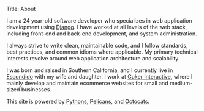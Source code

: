 Title: About

I am a 24 year-old software developer who specializes in web application development using [Django](https://www.djangoproject.com/). I have worked at all levels of the web stack, including front-end and back-end development, and system administration.

I always strive to write clean, maintainable code, and I follow standards, best practices, and common idioms where applicable. My primary technical interests revolve around web application architecture and scalability.

I was born and raised in Southern California, and I currently live in [Escondido](http://en.wikipedia.org/wiki/Escondido,_California) with my wife and daughter. I work at [Cuker Interactive](http://www.cukerinteractive.com/), where I mainly develop and maintain ecommerce websites for small and medium-sized businesses.

This site is powered by [Pythons](http://python.org/), [Pelicans](http://pelican.readthedocs.org/), and [Octocats](https://github.com/dmpayton/dmpayton.github.com).
